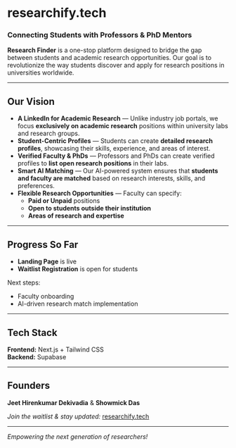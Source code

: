 # researchify.tech

### Connecting Students with Professors & PhD Mentors
**Research Finder** is a one-stop platform designed to bridge the gap between students and academic research opportunities. Our goal is to revolutionize the way students discover and apply for research positions in universities worldwide.

---

## Our Vision
- **A LinkedIn for Academic Research** — Unlike industry job portals, we focus **exclusively on academic research** positions within university labs and research groups.
- **Student-Centric Profiles** — Students can create **detailed research profiles**, showcasing their skills, experience, and areas of interest.
- **Verified Faculty & PhDs** — Professors and PhDs can create verified profiles to **list open research positions** in their labs.
- **Smart AI Matching** — Our AI-powered system ensures that **students and faculty are matched** based on research interests, skills, and preferences.
- **Flexible Research Opportunities** — Faculty can specify:
   - **Paid or Unpaid** positions
   - **Open to students outside their institution**
   - **Areas of research and expertise**

---

## Progress So Far
- **Landing Page** is live
- **Waitlist Registration** is open for students 

Next steps:
- Faculty onboarding
- AI-driven research match implementation

---

## Tech Stack
**Frontend:** Next.js + Tailwind CSS  
**Backend:** Supabase  

---

## Founders
**Jeet Hirenkumar Dekivadia** & **Showmick Das**

*Join the waitlist & stay updated:* [researchify.tech](https://www.researchify.tech/)

---
*Empowering the next generation of researchers!*
